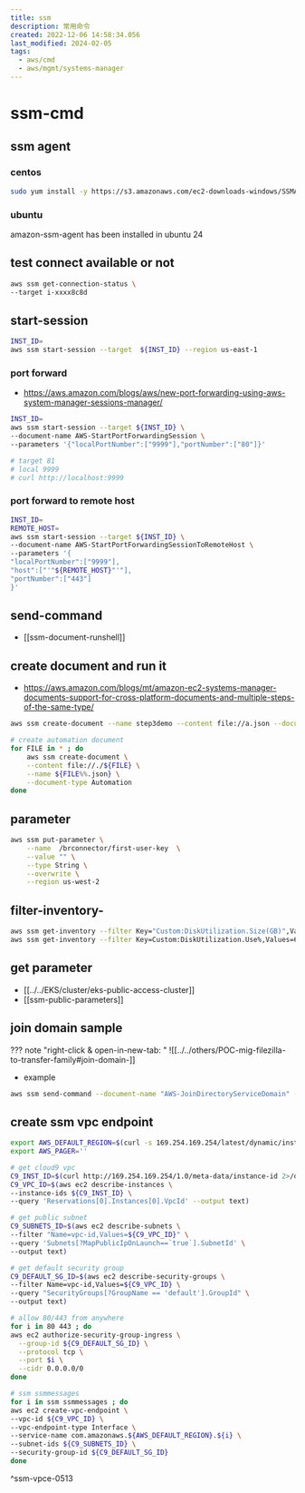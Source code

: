 ```yaml
---
title: ssm
description: 常用命令
created: 2022-12-06 14:58:34.056
last_modified: 2024-02-05
tags:
  - aws/cmd
  - aws/mgmt/systems-manager
---
```


# ssm-cmd
## ssm agent
### centos
```sh
sudo yum install -y https://s3.amazonaws.com/ec2-downloads-windows/SSMAgent/latest/linux_amd64/amazon-ssm-agent.rpm
```
### ubuntu
amazon-ssm-agent has been installed in ubuntu 24

## test connect available or not
```sh
aws ssm get-connection-status \
--target i-xxxx8c8d

```

## start-session
```sh
INST_ID=
aws ssm start-session --target  ${INST_ID} --region us-east-1
```

### port forward
- https://aws.amazon.com/blogs/aws/new-port-forwarding-using-aws-system-manager-sessions-manager/

```sh
INST_ID=
aws ssm start-session --target ${INST_ID} \
--document-name AWS-StartPortForwardingSession \
--parameters '{"localPortNumber":["9999"],"portNumber":["80"]}' 

# target 81 
# local 9999
# curl http://localhost:9999

```

### port forward to remote host
```sh
INST_ID=
REMOTE_HOST=
aws ssm start-session --target ${INST_ID} \
--document-name AWS-StartPortForwardingSessionToRemoteHost \
--parameters '{
"localPortNumber":["9999"],
"host":["'"${REMOTE_HOST}"'"],
"portNumber":["443"]
}' 

```


## send-command
- [[ssm-document-runshell]]

## create document and run it
- https://aws.amazon.com/blogs/mt/amazon-ec2-systems-manager-documents-support-for-cross-platform-documents-and-multiple-steps-of-the-same-type/

```sh
aws ssm create-document --name step3demo --content file://a.json --document-type Command
```

```sh
# create automation document
for FILE in * ; do
    aws ssm create-document \
    --content file://./${FILE} \
    --name ${FILE%%.json} \
    --document-type Automation
done

```


## parameter
```sh
aws ssm put-parameter \
    --name  /brconnector/first-user-key  \
    --value "" \
    --type String \
    --overwrite \
    --region us-west-2

```

## filter-inventory-
```sh
aws ssm get-inventory --filter Key="Custom:DiskUtilization.Size(GB)",Values=100,Type=Equal
aws ssm get-inventory --filter Key=Custom:DiskUtilization.Use%,Values=60,Type=GreaterThan

```


## get parameter
- [[../../EKS/cluster/eks-public-access-cluster]]
- [[ssm-public-parameters]]

## join domain sample
??? note "right-click & open-in-new-tab: "
    ![[../../others/POC-mig-filezilla-to-transfer-family#join-domain-]]


- example
```sh
aws ssm send-command --document-name "AWS-JoinDirectoryServiceDomain" --document-version "1" --targets '[{"Key":"InstanceIds","Values":["i-0e23xxxx8bdc6xxxx"]}]' --parameters '{"directoryOU":[""],"directoryId":["d-9axxxxe3cf"],"directoryName":["xxxx.aws.panlm.xyz"],"dnsIpAddresses":["172.31.xx.xx","172.31.xx.xx"]}' --timeout-seconds 600 --max-concurrency "50" --max-errors "0" --region us-east-2

```


## create ssm vpc endpoint

```sh
export AWS_DEFAULT_REGION=$(curl -s 169.254.169.254/latest/dynamic/instance-identity/document | jq -r '.region')
export AWS_PAGER=''

# get cloud9 vpc
C9_INST_ID=$(curl http://169.254.169.254/1.0/meta-data/instance-id 2>/dev/null)
C9_VPC_ID=$(aws ec2 describe-instances \
--instance-ids ${C9_INST_ID} \
--query 'Reservations[0].Instances[0].VpcId' --output text)

# get public subnet 
C9_SUBNETS_ID=$(aws ec2 describe-subnets \
--filter "Name=vpc-id,Values=${C9_VPC_ID}" \
--query 'Subnets[?MapPublicIpOnLaunch==`true`].SubnetId' \
--output text)

# get default security group 
C9_DEFAULT_SG_ID=$(aws ec2 describe-security-groups \
--filter Name=vpc-id,Values=${C9_VPC_ID} \
--query "SecurityGroups[?GroupName == 'default'].GroupId" \
--output text)

# allow 80/443 from anywhere
for i in 80 443 ; do
aws ec2 authorize-security-group-ingress \
  --group-id ${C9_DEFAULT_SG_ID} \
  --protocol tcp \
  --port $i \
  --cidr 0.0.0.0/0  
done

# ssm ssmmessages
for i in ssm ssmmessages ; do
aws ec2 create-vpc-endpoint \
--vpc-id ${C9_VPC_ID} \
--vpc-endpoint-type Interface \
--service-name com.amazonaws.${AWS_DEFAULT_REGION}.${i} \
--subnet-ids ${C9_SUBNETS_ID} \
--security-group-id ${C9_DEFAULT_SG_ID} 
done

```
^ssm-vpce-0513




